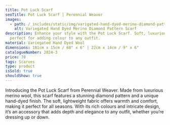 ```yaml
---
title: Pot Luck Scarf
seoTitle: Pot Luck Scarf | Perennial Weaver
images:
  - path: /_includes/static/img/varigated-hand-dyed-merino-diamond-pattern.avif
    alt: Variegated Hand Dyed Merino Diamond Pattern Scarf
description: Enhance your style with the Pot Luck Scarf. Soft, luxurious, and
  perfect for adding colour to any outfit.
material: Variegated Hand Dyed Wool
dimensions: 181cm x 15cm / 68" x 6" | 22cm x 14cm / 9" x 6"
catalogueNumber: 2024-3
price: 70
tags: Scarves
type: product
isSold: true
shouldShow: true
---
```

Introducing the Pot Luck Scarf from Perennial Weaver. Made from luxurious merino wool, this scarf features a stunning diamond pattern and a unique hand-dyed finish. The soft, lightweight fabric offers warmth and comfort, making it perfect for all seasons. With its rich colours and intricate design, it’s an accessory that adds depth and elegance to any outfit, whether you’re dressing up or down.
